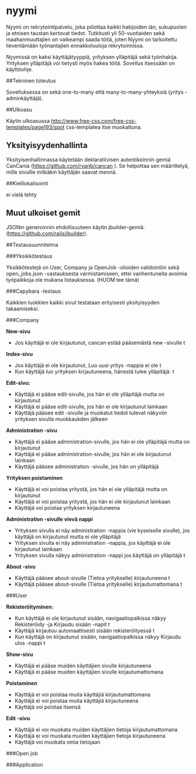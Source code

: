 # nyymi

Nyymi on rekrytointipalvelu, joka piilottaa kaikki hakijoiden iän, sukupuolen ja etnisen taustan kertovat tiedot. Tutkitusti yli 50-vuotiaiden sekä maahanmuuttajien on vaikeampi saada töitä, joten Nyymi on tarkoitettu lieventämään työnantajien ennakkoluuloja rekrytoinnissa. 

Nyymissä on kaksi käyttäjätyyppiä, yrityksen ylläpitäjä sekä työnhakija. Yrityksen ylläpitäjä voi tietysti myös hakea töitä. Sovellus itsessään on käyttöohje. 

##Tekninen toteutus

Sovelluksessa on sekä one-to-many että many-to-many-yhteyksiä (yritys - adminkäyttäjä). 

##Ulkoasu

Käytin ulkoasussa http://www.free-css.com/free-css-templates/page193/spot css-templatea itse muokattuna. 

## Yksityisyydenhallinta

Yksityisenhallinnassa käytetään deklaratiivisen autentikoinnin gemiä CanCania (https://github.com/ryanb/cancan ). Se helpottaa sen määrittelyä, mille sivuille mitkäkin käyttäjän saavat mennä. 

##Kielilokalisointi

ei vielä tehty

## Muut ulkoiset gemit
JSONin generoinnin ehdollisuuteen käytin jbuilder-gemiä. (https://github.com/rails/jbuilder). 

##Testausuunnitelma 

###Yksikkötestaus

Yksikkötestejä on User, Company ja OpenJob -olioiden validointiin sekä open_jobs.json -vastauksesta varmistamiseen, ettei vanhentuneita avoimia työpaikkoja ole mukana listauksessa. (HUOM tee tämä) 

###Capybara -testaus

Kaikkien luokkien kaikki sivut testataan erityisesti yksityisyyden takaamiseksi. 

###Company

<b>New-sivu</b>
* Jos käyttäjä ei ole kirjautunut, cancan estää pääsemästä new -sivulle t

<b>Index-sivu</b>
* Jos käyttäjä ei ole kirjautunut, Luo uusi yritys -nappia ei ole t
* Kun käyttäjä luo yrityksen kirjautuneena, hänestä tulee ylläpitäjä. t

<b>Edit-sivu: </b>
* Käyttäjä ei pääse edit-sivulle, jos hän ei ole ylläpitäjä mutta on kirjautunut
* Käyttäjä ei pääse edit-sivulle, jos hän ei ole kirjautunut lainkaan
* Käyttäjä pääsee edit -sivulle ja muokatut tiedot tulevat näkyviin yrityksen sivulla muokkaukden jälkeen

<b>Administration -sivu</b>
* Käyttäjä ei pääse administration-sivulle, jos hän ei ole ylläpitäjä mutta on kirjautunut
* Käyttäjä ei pääse administration-sivulle, jos hän ei ole kirjautunut lainkaan
* Käyttäjä pääsee administration -sivulle, jos hän on ylläpitäjä

<b>Yrityksen poistaminen</b>
* Käyttäjä ei voi poistaa yritystä, jos hän ei ole ylläpitäjä mutta on kirjautunut
* Käyttäjä ei voi poistaa yritystä, jos hän ei ole kirjautunut lainkaan
* Käyttäjä voi poistaa yrityksen kirjautuneena

<b>Administration -sivulle vievä nappi</b>
* Yrityksen sivulla ei näy administration -nappia (vie kyseiselle sivulle), jos käyttäjä on kirjautunut mutta ei ole ylläpitäjä
* Yrityksen sivulla ei näy administration -nappia, jos käyttäjä ei ole kirjautunut lainkaan
* Yrityksen sivulla näkyy administration -nappi jos käyttäjä on ylläpitäjä t

<b>About -sivu</b>
* Käyttäjä pääsee about-sivulle (Tietoa yritykselle) kirjautuneena t
* Käyttäjä pääsee about-sivulle (Tietoa yritykselle) kirjautumattomana  t

###User

<b>Rekisteröityminen:</b>
* Kun käyttäjä ei ole kirjautunut sisään, navigaatiopalkissa näkyy Rekisteröidy -ja Kirjaudu sisään -napit t
* Käyttäjä kirjautuu automaattisesti sisään rekisteröityessä t
* Kun käyttäjä on kirjautunut sisään, navigaatiopalkissa näkyy Kirjaudu ulos -nappi t

<b>Show-sivu</b>
* Käyttäjä ei pääse muiden käyttäjien sivulle kirjautuneena
* Käyttäjä ei pääse muiden käyttäjien sivulle kirjautumattomana 

<b>Poistaminen</b>
* Käyttäjä ei voi poistaa muita käyttäjiä kirjautumattomana
* Käyttäjä ei voi poistaa muita käyttäjiä kirjautuneena
* Käyttäjä voi poistaa itsensä

<b>Edit -sivu</b>
* Käyttäjä ei voi muokata muiden käyttäjien tietoja kirjautumattomana
* Käyttäjä ei voi muokata muiden käyttäjien tietoja kirjautuneena
* Käyttäjä voi muokata omia tietojaan 

###Open job

###Application

